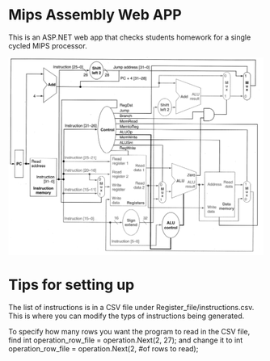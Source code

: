 # Mips Assembly Web APP

This is an ASP.NET web app that checks students homework for a single cycled MIPS processor.



![alt text](https://github.com/gitbritt/222_web_app/blob/master/Single_cycled_processor.jpg)


# Tips for setting up
The list of instructions is in a CSV file under Register_file/instructions.csv. This is where you can modify the typs of instructions being generated. 


To specify how many rows you want the program to read in the CSV file, find int operation_row_file = operation.Next(2, 27);
and change it to int operation_row_file = operation.Next(2, #of rows to read);

